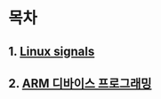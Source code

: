 목차
====

## 1. [Linux signals](https://github.com/NaTaes/LinuxEx/blob/master/CONTENTS/LINUX%20SIGNALS.md)
## 2. [ARM 디바이스 프로그래밍](https://github.com/NaTaes/LinuxEx/blob/master/CONTENTS/ARM%20디바이스%20프로그래밍.md)

